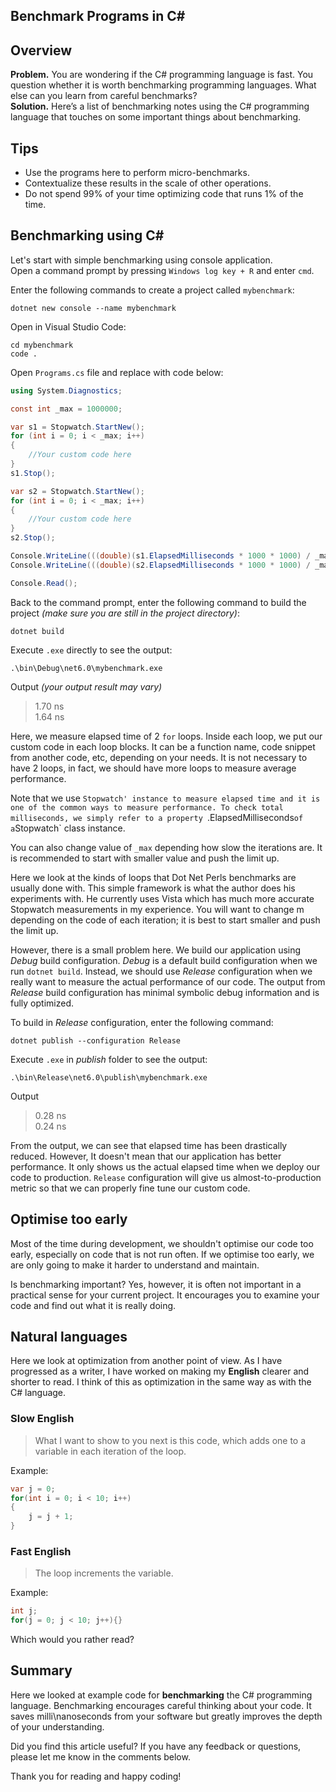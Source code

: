 ## Benchmark Programs in C#

## Overview
**Problem.** 
You are wondering if the C# programming language is fast. You question whether it is worth benchmarking programming languages. What else can you learn from careful benchmarks?  
**Solution.** Here’s a list of benchmarking notes using the C# programming language that touches on some important things about benchmarking.

## Tips
- Use the programs here to perform micro-benchmarks.
- Contextualize these results in the scale of other operations.
- Do not spend 99% of your time optimizing code that runs 1% of the time.

## Benchmarking using C# #
Let's start with simple benchmarking using console application.  
Open a command prompt by pressing `Windows log key + R` and enter `cmd`.  

Enter the following commands to create a project called `mybenchmark`:
```batch
dotnet new console --name mybenchmark
```  

Open in Visual Studio Code:

```batch
cd mybenchmark
code .
```  

Open `Programs.cs` file and replace with code below:

```csharp
using System.Diagnostics;

const int _max = 1000000; 

var s1 = Stopwatch.StartNew(); 
for (int i = 0; i < _max; i++) 
{ 
    //Your custom code here
} 
s1.Stop(); 

var s2 = Stopwatch.StartNew(); 
for (int i = 0; i < _max; i++) 
{ 
    //Your custom code here
} 
s2.Stop(); 

Console.WriteLine(((double)(s1.ElapsedMilliseconds * 1000 * 1000) / _max).ToString("0.00") + " ns"); 
Console.WriteLine(((double)(s2.ElapsedMilliseconds * 1000 * 1000) / _max).ToString("0.00") + " ns"); 

Console.Read(); 

```  

Back to the command prompt, enter the following command to build the project *(make sure you are still in the project directory)*:
```batch
dotnet build
```  

Execute `.exe` directly to see the output:
```batch
.\bin\Debug\net6.0\mybenchmark.exe
```

Output *(your output result may vary)*
> 1.70 ns  
1.64 ns  

Here, we measure elapsed time of 2 `for` loops. Inside each loop, we put our custom code in each loop blocks. It can be a function name, code snippet from another code, etc, depending on your needs.  It is not necessary to have 2 loops, in fact, we should have more loops to measure average performance.

Note that we use `Stopwatch' instance to measure elapsed time and it is one of the common ways to measure performance. To check total milliseconds, we simply refer to a property `.ElapsedMilliseconds` of a `Stopwatch` class instance.  

You can also change value of `_max` depending how slow the iterations are. It is recommended to start with smaller value and push the limit up.

Here we look at the kinds of loops that Dot Net Perls benchmarks are usually done with. This simple framework is what the author does his experiments with. He currently uses Vista which has much more accurate Stopwatch measurements in my experience. You will want to change m depending on the code of each iteration; it is best to start smaller and push the limit up.

However, there is a small problem here. We build our application using *Debug* build configuration. *Debug* is a default build configuration when we run `dotnet build`. Instead, we should use *Release* configuration when we really want to measure the actual performance of our code. The output from *Release* build configuration has minimal symbolic debug information and is fully optimized. 

To build in *Release* configuration, enter the following command:

```batch
dotnet publish --configuration Release
```  

Execute `.exe` in *publish* folder to see the output:
```batch
.\bin\Release\net6.0\publish\mybenchmark.exe
```

Output
> 0.28 ns  
0.24 ns  

From the output, we can see that elapsed time has been drastically reduced. However, It doesn't mean that our application has better performance. It only shows us the actual elapsed time when we deploy our code to production. `Release` configuration will give us almost-to-production metric so that we can properly fine tune our custom code.

##  Optimise too early

Most of the time during development, we shouldn't optimise our code too early, especially on code that is not run often. If we optimise too early, we are only going to make it harder to understand and maintain.

Is benchmarking important? Yes, however, it is often not important in a practical sense for your current project. It encourages you to examine your code and find out what it is really doing.

## Natural languages

Here we look at optimization from another point of view. As I have progressed as a writer, I have worked on making my **English** clearer and shorter to read. I think of this as optimization in the same way as with the C# language.

###  Slow English
>What I want to show to you next is this code, which adds one to a variable in each iteration of the loop.  

Example:
```csharp
var j = 0;
for(int i = 0; i < 10; i++)
{
    j = j + 1;
}
```

### Fast English
>The loop increments the variable.  

Example:
```csharp
int j;
for(j = 0; j < 10; j++){}
```

Which would you rather read?  

## Summary
Here we looked at example code for **benchmarking** the C# programming language. Benchmarking encourages careful thinking about your code. It saves milli\nanoseconds from your software but greatly improves the depth of your understanding. 

Did you find this article useful? If you have any feedback or questions, please let me know in the comments below.

Thank you for reading and happy coding!